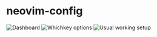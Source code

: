 # neovim-config

![Dashboard](https://i.imgur.com/OWP4Qiz.png)
![Whichkey options](https://i.imgur.com/ZdZFfe6.png)
![Usual working setup](https://i.imgur.com/trll8ZG.png)

